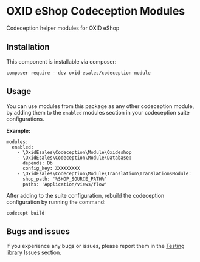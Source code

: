 # OXID eShop Codeception Modules

Codeception helper modules for OXID eShop

## Installation
  
This component is installable via composer:

```
composer require --dev oxid-esales/codeception-module
```

## Usage
  
You can use modules from this package as any other codeception module, 
by adding them to the ``enabled`` modules section in your codeception 
suite configurations.
  
**Example:**
  
```
modules:
  enabled:
    - \OxidEsales\Codeception\Module\Oxideshop
    - \OxidEsales\Codeception\Module\Database:
      depends: Db
      config_key: XXXXXXXXX
    - \OxidEsales\Codeception\Module\Translation\TranslationsModule:
      shop_path: '%SHOP_SOURCE_PATH%'
      paths: 'Application/views/flow'
```

After adding to the suite configuration, rebuild the codeception 
configuration by running the command:

```
codecept build
```

## Bugs and issues

If you experience any bugs or issues, please report them in 
the [Testing library](https://github.com/OXID-eSales/testing_library) 
Issues section.